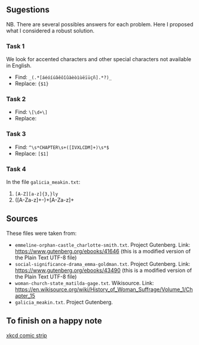 ## Sugestions

NB. There are several possibles answers for each problem. Here I proposed what I considered a robust solution.


### Task 1
We look for accented characters and other special characters not available in English.

- Find: `_(.*[áéóíúâêôîûàèòìùëïüçñ].*?)_`
- Replace: `{$1}`

### Task 2
- Find: `\[\d+\]`
- Replace: 

### Task 3
- Find: `^\s*CHAPTER\s+([IVXLCDM]+)\s*$`
- Replace: `[$1]`

### Task 4
In the file `galicia_meakin.txt`:
1. `[A-Z][a-z]{3,}ly`
2. ([A-Za-z]+-)+[A-Za-z]+


## Sources

These files were taken from:

- `emmeline-orphan-castle_charlotte-smith.txt`. Project Gutenberg. Link: https://www.gutenberg.org/ebooks/41646 (this is a modified version of the Plain Text UTF-8 file)
- `social-significance-drama_emma-goldman.txt`. Project Gutenberg. Link: https://www.gutenberg.org/ebooks/43490 (this is a modified version of the Plain Text UTF-8 file)
- `woman-church-state_matilda-gage.txt`. Wikisource. Link: https://en.wikisource.org/wiki/History_of_Woman_Suffrage/Volume_1/Chapter_15 
- `galicia_meakin.txt`. Project Gutenberg.


## To finish on a happy note

[xkcd comic strip](https://xkcd.com/208/)
